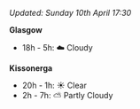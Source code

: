 *Updated: Sunday 10th April 17:30*

**Glasgow**

* 18h - 5h: :cloud: Cloudy

**Kissonerga**

* 20h - 1h: :sunny: Clear
* 2h - 7h: :partly_sunny: Partly Cloudy
